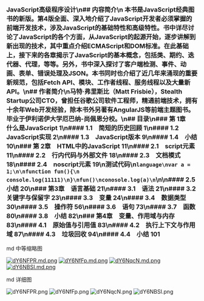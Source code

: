### JavaScript高级程序设计\n## 内容简介\n 本书是JavaScript经典图书的新版。第4版全面、深入地介绍了JavaScript开发者必须掌握的前端开发技术，涉及JavaScript的基础特性和高级特性。书中详尽讨论了JavaScript的各个方面，从JavaScript的起源开始，逐步讲解到新出现的技术，其中重点介绍ECMAScript和DOM标准。在此基础上，接下来的各章揭示了JavaScript的基本概念，包括类、期约、迭代器、代理，等等。另外，书中深入探讨了客户端检测、事件、动画、表单、错误处理及JSON。本书同时也介绍了近几年来涌现的重要新规范，包括Fetch API、模块、工作者线程、服务线程以及大量新API。\n## 作者简介\n马特·弗里斯比（Matt Frisbie），Stealth Startup公司CTO，曾担任谷歌公司软件工程师，精通前端技术，拥有十余年Web开发经验，除本书外另著有AngularJS等前端主题图书。毕业于伊利诺伊大学厄巴纳-尚佩恩分校。\n## 目录\n### 第 1章　什么是JavaScript 1\n#### 1.1　简短的历史回顾 1\n#### 1.2　JavaScript实现 2\n#### 1.3　JavaScript版本 9\n#### 1.4　小结 10\n### 第 2章　HTML中的JavaScript 11\n#### 2.1　script元素 11\n#### 2.2　行内代码与外部文件 18\n#### 2.3　文档模式 18\n#### 2.4　noscript元素 19\n测试代码\n`language\nvar a = 1;\n\nfunction fun(){\n  console.log(11111)\n}\nfun()\nconosole.log(a)\n`\n\n#### 2.5　小结 20\n### 第3章　语言基础 21\n#### 3.1　语法 21\n#### 3.2　关键字与保留字 23\n#### 3.3　变量 24\n#### 3.4　数据类型 30\n#### 3.5　操作符 56\n#### 3.6　语句 73\n#### 3.7　函数 80\n#### 3.8　小结 82\n### 第4章　变量、作用域与内存 83\n#### 4.1　原始值与引用值 83\n#### 4.2　执行上下文与作用域 87\n#### 4.3　垃圾回收 94\n#### 4.4　小结 101

md 中等缩略图

[![dY6NFPR.md.png](https://iili.io/dY6NFPR.md.png)](https://freeimage.host/i/dY6NFPR)
[![dY6NfFp.md.png](https://iili.io/dY6NfFp.md.png)](https://freeimage.host/i/dY6NfFp)
[![dY6NqcN.md.png](https://iili.io/dY6NqcN.md.png)](https://freeimage.host/i/dY6NqcN)
[![dY6NBSI.md.png](https://iili.io/dY6NBSI.md.png)](https://freeimage.host/i/dY6NBSI)

md 详细图

![dY6NFPR.png](https://iili.io/dY6NFPR.png)
![dY6NfFp.png](https://iili.io/dY6NfFp.png)
![dY6NqcN.png](https://iili.io/dY6NqcN.png)
![dY6NBSI.png](https://iili.io/dY6NBSI.png)
